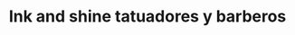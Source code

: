 ---
title: "Ink and shine tatuadores y barberos"
url: /majadahonda/ink-and-shine-tatuadores-y-barberos/
shop: tatuaje
---